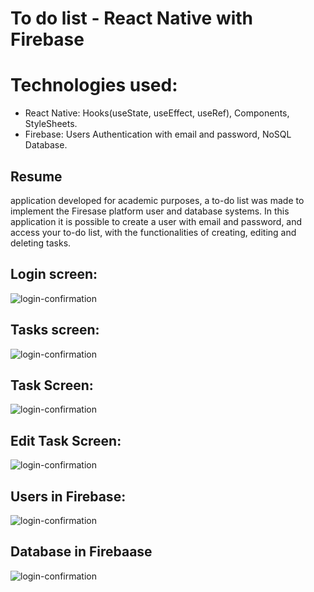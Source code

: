 # To do list - React Native with Firebase

# Technologies used:
* React Native: Hooks(useState, useEffect, useRef), Components, StyleSheets.
* Firebase: Users Authentication with email and password, NoSQL Database. 

## Resume
application developed for academic purposes, a to-do list was made to implement the Firesase platform user and database systems. In this application it is possible to create a user with email and password, and access your to-do list, with the functionalities of creating, editing and deleting tasks.


## Login screen:
<img src="./src/images/login-screen.jpg" alt="login-confirmation">

<br>

## Tasks screen:
<img src="./src/images/register-screen.jpg" alt="login-confirmation">

<br>

## Task Screen:
<img src="./src/images/task-screen.jpg" alt="login-confirmation">

## Edit Task Screen:
<img src="./src/images/edit-screen.jpg" alt="login-confirmation">

<br>

## Users in Firebase:
<img src="./src/images/firebase-users.PNG" alt="login-confirmation">

<br>

## Database in Firebaase
<img src="./src/images/noSQL-database.PNG" alt="login-confirmation">

